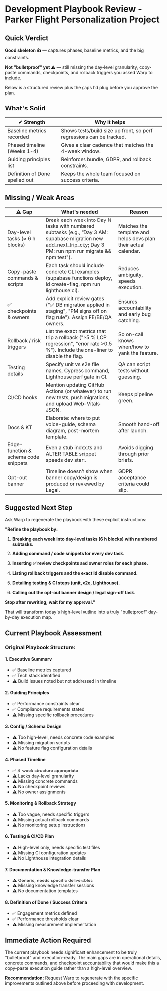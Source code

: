# Development Playbook Review - Parker Flight Personalization Project

## Quick Verdict

**Good skeleton 👍** — captures phases, baseline metrics, and the big constraints.

**Not "bulletproof" yet ⚠️** — still missing the day-level granularity, copy-paste commands, checkpoints, and rollback triggers you asked Warp to include.

Below is a structured review plus the gaps I'd plug before you approve the plan.

## What's Solid

| ✔ Strength | Why it helps |
|------------|-------------|
| Baseline metrics recorded | Shows tests/build size up front, so perf regressions can be tracked. |
| Phased timeline (Weeks 1-4) | Gives a clear cadence that matches the 4-week window. |
| Guiding principles list | Reinforces bundle, GDPR, and rollback constraints. |
| Definition of Done spelled out | Keeps the whole team focused on success criteria. |

## Missing / Weak Areas

| ⚠️ Gap | What's needed | Reason |
|---------|---------------|--------|
| Day-level tasks (≈ 6 h blocks) | Break each week into Day N tasks with numbered subtasks (e.g., "Day 3 AM: supabase migration new add_next_trip_city; Day 3 PM: run npm run migrate && npm test"). | Matches the template and helps devs plan their actual calendar. |
| Copy-paste commands & scripts | Each task should include concrete CLI examples (supabase functions deploy, ld create-flag, npm run lighthouse:ci). | Reduces ambiguity, speeds execution. |
| ✅ checkpoints & owners | Add explicit review gates ("✅ DB migration applied in staging", "PM signs off on flag rule"). Assign FE/BE/QA owners. | Ensures accountability and early bug catching. |
| Rollback / risk triggers | List the exact metrics that trip a rollback (">5 % LCP regression", "error rate >0.5 %"). Include the one-liner to disable the flag. | So on-call knows when/how to yank the feature. |
| Testing details | Specify unit vs e2e file names, Cypress command, Lighthouse perf gate in CI. | QA can script tests without guessing. |
| CI/CD hooks | Mention updating GitHub Actions (or whatever) to run new tests, push migrations, and upload Web-Vitals JSON. | Keeps pipeline green. |
| Docs & KT | Elaborate: where to put voice-guide, schema diagram, post-mortem template. | Smooth hand-off after launch. |
| Edge-function & schema code snippets | Even a stub index.ts and ALTER TABLE snippet speeds dev start. | Avoids digging through prior briefs. |
| Opt-out banner | Timeline doesn't show when banner copy/design is produced or reviewed by Legal. | GDPR acceptance criteria could slip. |

## Suggested Next Step

Ask Warp to regenerate the playbook with these explicit instructions:

**"Refine the playbook by:**

1. **Breaking each week into day-level tasks (6 h blocks) with numbered subtasks.**

2. **Adding command / code snippets for every dev task.**

3. **Inserting ✅ review checkpoints and owner roles for each phase.**

4. **Listing rollback triggers and the exact ld disable command.**

5. **Detailing testing & CI steps (unit, e2e, Lighthouse).**

6. **Calling out the opt-out banner design / legal sign-off task.**

**Stop after rewriting; wait for my approval."**

That will transform today's high-level outline into a truly "bulletproof" day-by-day execution map.

## Current Playbook Assessment

### Original Playbook Structure:

#### 1. Executive Summary
- ✅ Baseline metrics captured
- ✅ Tech stack identified
- ⚠️ Build issues noted but not addressed in timeline

#### 2. Guiding Principles
- ✅ Performance constraints clear
- ✅ Compliance requirements stated
- ⚠️ Missing specific rollback procedures

#### 3. Config / Schema Design
- ⚠️ Too high-level, needs concrete code examples
- ⚠️ Missing migration scripts
- ⚠️ No feature flag configuration details

#### 4. Phased Timeline
- ✅ 4-week structure appropriate
- ⚠️ Lacks day-level granularity
- ⚠️ Missing concrete commands
- ⚠️ No checkpoint reviews
- ⚠️ No owner assignments

#### 5. Monitoring & Rollback Strategy
- ⚠️ Too vague, needs specific triggers
- ⚠️ Missing actual rollback commands
- ⚠️ No monitoring setup instructions

#### 6. Testing & CI/CD Plan
- ⚠️ High-level only, needs specific test files
- ⚠️ Missing CI configuration updates
- ⚠️ No Lighthouse integration details

#### 7. Documentation & Knowledge-transfer Plan
- ⚠️ Generic, needs specific deliverables
- ⚠️ Missing knowledge transfer sessions
- ⚠️ No documentation templates

#### 8. Definition of Done / Success Criteria
- ✅ Engagement metrics defined
- ✅ Performance thresholds clear
- ⚠️ Missing measurement implementation

## Immediate Action Required

The current playbook needs significant enhancement to be truly "bulletproof" and execution-ready. The main gaps are in operational details, concrete commands, and checkpoint accountability that would make this a copy-paste execution guide rather than a high-level overview.

**Recommendation:** Request Warp to regenerate with the specific improvements outlined above before proceeding with development.
